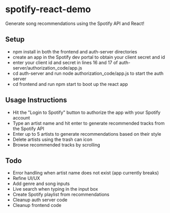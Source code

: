 # spotify-react-demo
Generate song recommendations using the Spotify API and React!

## Setup
* npm install in both the frontend and auth-server directories
* create an app in the Spotify dev portal to obtain your client secret and id
* enter your client id and secret in lines 16 and 17 of auth-server/authorization_code/app.js
* cd auth-server and run node authorization_code/app.js to start the auth server
* cd frontend and run npm start to boot up the react app

## Usage Instructions
* Hit the "Login to Spotify" button to authorize the app with your Spotify account
* Type an artist name and hit enter to generate recommended tracks from the Spotify API
* Enter up to 5 artists to generate recommendations based on their style
* Delete artists using the trash can icon
* Browse recommended tracks by scrolling

## Todo
* Error handling when artist name does not exist (app currently breaks)
* Refine UI/UX
* Add genre and song inputs
* Live search when typing in the input box
* Create Spotify playlist from recommendations
* Cleanup auth server code
* Cleanup frontend code
